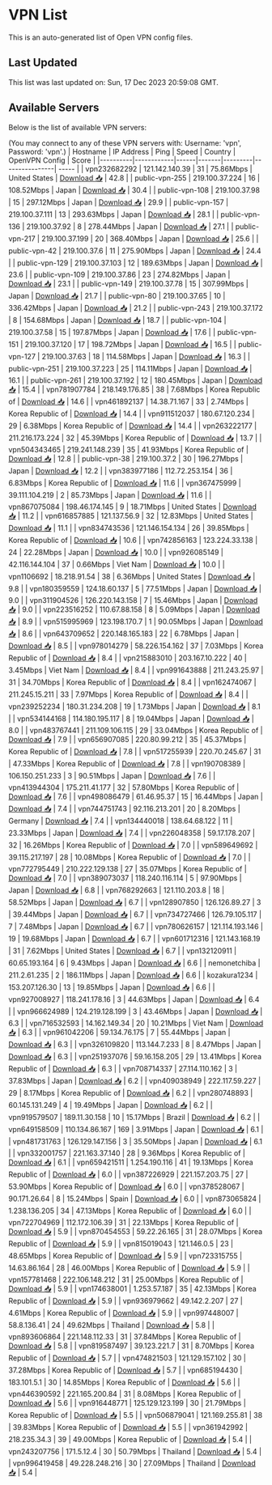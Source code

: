 # VPN List

This is an auto-generated list of Open VPN config files.

## Last Updated

This list was last updated on: Sun, 17 Dec 2023 20:59:08 GMT.

## Available Servers

Below is the list of available VPN servers:

(You may connect to any of these VPN servers with: Username: 'vpn', Password: 'vpn'.)
| Hostname | IP Address | Ping | Speed | Country | OpenVPN Config | Score |
|----------|------------|------|-------|---------|----------------| ----- |
| vpn232682292 | 121.142.140.39 | 31 | 75.86Mbps | United States | [Download 📥](./configs/server_0_US.ovpn) | 42.8 |
| public-vpn-255 | 219.100.37.224 | 16 | 108.52Mbps | Japan | [Download 📥](./configs/server_1_JP.ovpn) | 30.4 |
| public-vpn-108 | 219.100.37.98 | 15 | 297.12Mbps | Japan | [Download 📥](./configs/server_2_JP.ovpn) | 29.9 |
| public-vpn-157 | 219.100.37.111 | 13 | 293.63Mbps | Japan | [Download 📥](./configs/server_3_JP.ovpn) | 28.1 |
| public-vpn-136 | 219.100.37.92 | 8 | 278.44Mbps | Japan | [Download 📥](./configs/server_4_JP.ovpn) | 27.1 |
| public-vpn-217 | 219.100.37.199 | 20 | 368.40Mbps | Japan | [Download 📥](./configs/server_5_JP.ovpn) | 25.6 |
| public-vpn-42 | 219.100.37.6 | 11 | 275.90Mbps | Japan | [Download 📥](./configs/server_6_JP.ovpn) | 24.4 |
| public-vpn-129 | 219.100.37.103 | 12 | 189.63Mbps | Japan | [Download 📥](./configs/server_7_JP.ovpn) | 23.6 |
| public-vpn-109 | 219.100.37.86 | 23 | 274.82Mbps | Japan | [Download 📥](./configs/server_8_JP.ovpn) | 23.1 |
| public-vpn-149 | 219.100.37.78 | 15 | 307.99Mbps | Japan | [Download 📥](./configs/server_9_JP.ovpn) | 21.7 |
| public-vpn-80 | 219.100.37.65 | 10 | 336.42Mbps | Japan | [Download 📥](./configs/server_10_JP.ovpn) | 21.2 |
| public-vpn-243 | 219.100.37.172 | 8 | 154.68Mbps | Japan | [Download 📥](./configs/server_11_JP.ovpn) | 18.7 |
| public-vpn-104 | 219.100.37.58 | 15 | 197.87Mbps | Japan | [Download 📥](./configs/server_12_JP.ovpn) | 17.6 |
| public-vpn-151 | 219.100.37.120 | 17 | 198.72Mbps | Japan | [Download 📥](./configs/server_13_JP.ovpn) | 16.5 |
| public-vpn-127 | 219.100.37.63 | 18 | 114.58Mbps | Japan | [Download 📥](./configs/server_14_JP.ovpn) | 16.3 |
| public-vpn-251 | 219.100.37.223 | 25 | 114.11Mbps | Japan | [Download 📥](./configs/server_15_JP.ovpn) | 16.1 |
| public-vpn-261 | 219.100.37.192 | 12 | 180.45Mbps | Japan | [Download 📥](./configs/server_16_JP.ovpn) | 15.4 |
| vpn781907784 | 218.149.176.85 | 38 | 7.68Mbps | Korea Republic of | [Download 📥](./configs/server_17_KR.ovpn) | 14.6 |
| vpn461892137 | 14.38.71.167 | 33 | 2.74Mbps | Korea Republic of | [Download 📥](./configs/server_18_KR.ovpn) | 14.4 |
| vpn911512037 | 180.67.120.234 | 29 | 6.38Mbps | Korea Republic of | [Download 📥](./configs/server_19_KR.ovpn) | 14.4 |
| vpn263222177 | 211.216.173.224 | 32 | 45.39Mbps | Korea Republic of | [Download 📥](./configs/server_20_KR.ovpn) | 13.7 |
| vpn504343465 | 219.241.148.239 | 35 | 41.93Mbps | Korea Republic of | [Download 📥](./configs/server_21_KR.ovpn) | 12.8 |
| public-vpn-38 | 219.100.37.2 | 30 | 196.27Mbps | Japan | [Download 📥](./configs/server_22_JP.ovpn) | 12.2 |
| vpn383977186 | 112.72.253.154 | 36 | 6.83Mbps | Korea Republic of | [Download 📥](./configs/server_23_KR.ovpn) | 11.6 |
| vpn367475999 | 39.111.104.219 | 2 | 85.73Mbps | Japan | [Download 📥](./configs/server_24_JP.ovpn) | 11.6 |
| vpn867075084 | 198.46.174.145 | 9 | 18.71Mbps | United States | [Download 📥](./configs/server_25_US.ovpn) | 11.2 |
| vpn616857885 | 121.137.56.9 | 32 | 12.83Mbps | United States | [Download 📥](./configs/server_26_US.ovpn) | 11.1 |
| vpn834743536 | 121.146.154.134 | 26 | 39.85Mbps | Korea Republic of | [Download 📥](./configs/server_27_KR.ovpn) | 10.6 |
| vpn742856163 | 123.224.33.138 | 24 | 22.28Mbps | Japan | [Download 📥](./configs/server_28_JP.ovpn) | 10.0 |
| vpn926085149 | 42.116.144.104 | 37 | 0.66Mbps | Viet Nam | [Download 📥](./configs/server_29_VN.ovpn) | 10.0 |
| vpn1106692 | 18.218.91.54 | 38 | 6.36Mbps | United States | [Download 📥](./configs/server_30_US.ovpn) | 9.8 |
| vpn180359559 | 124.18.60.137 | 5 | 77.51Mbps | Japan | [Download 📥](./configs/server_31_JP.ovpn) | 9.0 |
| vpn311904526 | 126.220.143.158 | 7 | 15.46Mbps | Japan | [Download 📥](./configs/server_32_JP.ovpn) | 9.0 |
| vpn223516252 | 110.67.88.158 | 8 | 5.09Mbps | Japan | [Download 📥](./configs/server_33_JP.ovpn) | 8.9 |
| vpn515995969 | 123.198.170.7 | 1 | 90.05Mbps | Japan | [Download 📥](./configs/server_34_JP.ovpn) | 8.6 |
| vpn643709652 | 220.148.165.183 | 22 | 6.78Mbps | Japan | [Download 📥](./configs/server_35_JP.ovpn) | 8.5 |
| vpn978014279 | 58.226.154.162 | 37 | 7.03Mbps | Korea Republic of | [Download 📥](./configs/server_36_KR.ovpn) | 8.4 |
| vpn215883010 | 203.167.10.222 | 40 | 3.45Mbps | Viet Nam | [Download 📥](./configs/server_37_VN.ovpn) | 8.4 |
| vpn991643888 | 211.243.25.97 | 31 | 34.70Mbps | Korea Republic of | [Download 📥](./configs/server_38_KR.ovpn) | 8.4 |
| vpn162474067 | 211.245.15.211 | 33 | 7.97Mbps | Korea Republic of | [Download 📥](./configs/server_39_KR.ovpn) | 8.4 |
| vpn239252234 | 180.31.234.208 | 19 | 1.73Mbps | Japan | [Download 📥](./configs/server_40_JP.ovpn) | 8.1 |
| vpn534144168 | 114.180.195.117 | 8 | 19.04Mbps | Japan | [Download 📥](./configs/server_41_JP.ovpn) | 8.0 |
| vpn483767441 | 211.109.106.115 | 29 | 33.04Mbps | Korea Republic of | [Download 📥](./configs/server_42_KR.ovpn) | 7.9 |
| vpn656907085 | 220.80.99.212 | 35 | 45.37Mbps | Korea Republic of | [Download 📥](./configs/server_43_KR.ovpn) | 7.8 |
| vpn517255939 | 220.70.245.67 | 31 | 47.33Mbps | Korea Republic of | [Download 📥](./configs/server_44_KR.ovpn) | 7.8 |
| vpn190708389 | 106.150.251.233 | 3 | 90.51Mbps | Japan | [Download 📥](./configs/server_45_JP.ovpn) | 7.6 |
| vpn413944304 | 175.211.41.177 | 32 | 57.80Mbps | Korea Republic of | [Download 📥](./configs/server_46_KR.ovpn) | 7.6 |
| vpn498086479 | 61.46.95.37 | 15 | 16.44Mbps | Japan | [Download 📥](./configs/server_47_JP.ovpn) | 7.4 |
| vpn744751743 | 92.116.213.201 | 20 | 8.20Mbps | Germany | [Download 📥](./configs/server_48_DE.ovpn) | 7.4 |
| vpn134440018 | 138.64.68.122 | 11 | 23.33Mbps | Japan | [Download 📥](./configs/server_49_JP.ovpn) | 7.4 |
| vpn226048358 | 59.17.178.207 | 32 | 16.26Mbps | Korea Republic of | [Download 📥](./configs/server_50_KR.ovpn) | 7.0 |
| vpn589649692 | 39.115.217.197 | 28 | 10.08Mbps | Korea Republic of | [Download 📥](./configs/server_51_KR.ovpn) | 7.0 |
| vpn772795449 | 210.222.129.138 | 27 | 35.07Mbps | Korea Republic of | [Download 📥](./configs/server_52_KR.ovpn) | 7.0 |
| vpn389073037 | 118.240.116.114 | 5 | 97.90Mbps | Japan | [Download 📥](./configs/server_53_JP.ovpn) | 6.8 |
| vpn768292663 | 121.110.203.8 | 18 | 58.52Mbps | Japan | [Download 📥](./configs/server_54_JP.ovpn) | 6.7 |
| vpn128907850 | 126.126.89.27 | 3 | 39.44Mbps | Japan | [Download 📥](./configs/server_55_JP.ovpn) | 6.7 |
| vpn734727466 | 126.79.105.117 | 7 | 7.48Mbps | Japan | [Download 📥](./configs/server_56_JP.ovpn) | 6.7 |
| vpn780626157 | 121.114.193.146 | 19 | 19.68Mbps | Japan | [Download 📥](./configs/server_57_JP.ovpn) | 6.7 |
| vpn601712316 | 121.143.168.19 | 31 | 7.62Mbps | United States | [Download 📥](./configs/server_58_US.ovpn) | 6.7 |
| vpn132120911 | 60.65.193.164 | 6 | 9.43Mbps | Japan | [Download 📥](./configs/server_59_JP.ovpn) | 6.6 |
| nemonetchiba | 211.2.61.235 | 2 | 186.11Mbps | Japan | [Download 📥](./configs/server_60_JP.ovpn) | 6.6 |
| kozakura1234 | 153.207.126.30 | 13 | 19.85Mbps | Japan | [Download 📥](./configs/server_61_JP.ovpn) | 6.6 |
| vpn927008927 | 118.241.178.16 | 3 | 44.63Mbps | Japan | [Download 📥](./configs/server_62_JP.ovpn) | 6.4 |
| vpn966624989 | 124.219.128.199 | 3 | 43.46Mbps | Japan | [Download 📥](./configs/server_63_JP.ovpn) | 6.3 |
| vpn716532593 | 14.162.149.34 | 20 | 10.21Mbps | Viet Nam | [Download 📥](./configs/server_64_VN.ovpn) | 6.3 |
| vpn961042206 | 59.134.76.175 | 7 | 55.44Mbps | Japan | [Download 📥](./configs/server_65_JP.ovpn) | 6.3 |
| vpn326109820 | 113.144.7.233 | 8 | 8.47Mbps | Japan | [Download 📥](./configs/server_66_JP.ovpn) | 6.3 |
| vpn251937076 | 59.16.158.205 | 29 | 13.41Mbps | Korea Republic of | [Download 📥](./configs/server_67_KR.ovpn) | 6.3 |
| vpn708714337 | 27.114.110.162 | 3 | 37.83Mbps | Japan | [Download 📥](./configs/server_68_JP.ovpn) | 6.2 |
| vpn409038949 | 222.117.59.227 | 29 | 8.17Mbps | Korea Republic of | [Download 📥](./configs/server_69_KR.ovpn) | 6.2 |
| vpn280748893 | 60.145.131.249 | 4 | 19.49Mbps | Japan | [Download 📥](./configs/server_70_JP.ovpn) | 6.2 |
| vpn919579507 | 189.11.30.158 | 10 | 15.17Mbps | Brazil | [Download 📥](./configs/server_71_BR.ovpn) | 6.2 |
| vpn649158509 | 110.134.86.167 | 169 | 3.91Mbps | Japan | [Download 📥](./configs/server_72_JP.ovpn) | 6.1 |
| vpn481731763 | 126.129.147.156 | 3 | 35.50Mbps | Japan | [Download 📥](./configs/server_73_JP.ovpn) | 6.1 |
| vpn332001757 | 221.163.37.140 | 28 | 9.36Mbps | Korea Republic of | [Download 📥](./configs/server_74_KR.ovpn) | 6.1 |
| vpn659421511 | 1.254.190.116 | 41 | 19.13Mbps | Korea Republic of | [Download 📥](./configs/server_75_KR.ovpn) | 6.0 |
| vpn387226929 | 221.157.203.75 | 27 | 53.90Mbps | Korea Republic of | [Download 📥](./configs/server_76_KR.ovpn) | 6.0 |
| vpn378528067 | 90.171.26.64 | 8 | 15.24Mbps | Spain | [Download 📥](./configs/server_77_ES.ovpn) | 6.0 |
| vpn873065824 | 1.238.136.205 | 34 | 47.13Mbps | Korea Republic of | [Download 📥](./configs/server_78_KR.ovpn) | 6.0 |
| vpn722704969 | 112.172.106.39 | 31 | 22.13Mbps | Korea Republic of | [Download 📥](./configs/server_79_KR.ovpn) | 5.9 |
| vpn870454553 | 59.22.26.165 | 31 | 28.07Mbps | Korea Republic of | [Download 📥](./configs/server_80_KR.ovpn) | 5.9 |
| vpn815019043 | 121.146.0.5 | 23 | 48.65Mbps | Korea Republic of | [Download 📥](./configs/server_81_KR.ovpn) | 5.9 |
| vpn723315755 | 14.63.86.164 | 28 | 46.00Mbps | Korea Republic of | [Download 📥](./configs/server_82_KR.ovpn) | 5.9 |
| vpn157781468 | 222.106.148.212 | 31 | 25.00Mbps | Korea Republic of | [Download 📥](./configs/server_83_KR.ovpn) | 5.9 |
| vpn174638001 | 1.253.57.187 | 35 | 42.13Mbps | Korea Republic of | [Download 📥](./configs/server_84_KR.ovpn) | 5.9 |
| vpn936979662 | 49.142.2.207 | 27 | 4.61Mbps | Korea Republic of | [Download 📥](./configs/server_85_KR.ovpn) | 5.9 |
| vpn997448007 | 58.8.136.41 | 24 | 49.62Mbps | Thailand | [Download 📥](./configs/server_86_TH.ovpn) | 5.8 |
| vpn893606864 | 221.148.112.33 | 31 | 37.84Mbps | Korea Republic of | [Download 📥](./configs/server_87_KR.ovpn) | 5.8 |
| vpn819587497 | 39.123.221.7 | 31 | 8.70Mbps | Korea Republic of | [Download 📥](./configs/server_88_KR.ovpn) | 5.7 |
| vpn474821503 | 121.129.157.102 | 30 | 37.28Mbps | Korea Republic of | [Download 📥](./configs/server_89_KR.ovpn) | 5.7 |
| vpn685194430 | 183.101.5.1 | 30 | 14.85Mbps | Korea Republic of | [Download 📥](./configs/server_90_KR.ovpn) | 5.6 |
| vpn446390592 | 221.165.200.84 | 31 | 8.08Mbps | Korea Republic of | [Download 📥](./configs/server_91_KR.ovpn) | 5.6 |
| vpn916448771 | 125.129.123.199 | 30 | 21.79Mbps | Korea Republic of | [Download 📥](./configs/server_92_KR.ovpn) | 5.5 |
| vpn506879041 | 121.169.255.81 | 38 | 39.83Mbps | Korea Republic of | [Download 📥](./configs/server_93_KR.ovpn) | 5.5 |
| vpn361942992 | 218.235.34.3 | 39 | 49.00Mbps | Korea Republic of | [Download 📥](./configs/server_94_KR.ovpn) | 5.4 |
| vpn243207756 | 171.5.12.4 | 30 | 50.79Mbps | Thailand | [Download 📥](./configs/server_95_TH.ovpn) | 5.4 |
| vpn996419458 | 49.228.248.216 | 30 | 27.09Mbps | Thailand | [Download 📥](./configs/server_96_TH.ovpn) | 5.4 |
